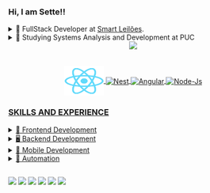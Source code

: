 ### Hi, I am Sette!!

<details>

<summary> 🔭 FullStack Developer at <a href="https://teamsmartleiloes.com.br/" target="_blank" >Smart Leilões</a>.</summary>

> 
</details><details>

<summary>🌱 Studying Systems Analysis and Development at PUC</summary>

> During my studies in Systems Analysis and Development at PUC, I achieve a comprehensive set of skills and knowledge essential for modern software development. I learned to create robust applications using ASP.NET Core, exploring both SQL and NoSQL databases to meet diverse data storage and management needs. I developed proficiency in front-end and mobile development with React and React Native, creating efficient and intuitive user interfaces. I also became familiar with agile methodologies, enabling me to manage projects effectively and collaboratively. Additionally, I studied testing practices to ensure software quality and data security techniques to protect sensitive information. I also has study into cloud computing, including hosting, networks, and deployments, which equipped me to implement and manage applications in production environments securely and scalably.
</details>
<div align="center">
  <a href="https://github.com/iugorsette">
  <img height="180em" src="https://github-readme-stats.vercel.app/api/top-langs/?username=iugorsette&layout=compact&langs_count=12&theme=dark"/>
  </div>
    
<div align="center"><br>

 
  <img 
    align="center"
    alt="React"
    height="60"
    width="80"
    src="https://raw.githubusercontent.com/devicons/devicon/master/icons/react/react-original.svg"
    />
 <img 
   align="center"
    alt="Nest"
    height="60"
    width="80"
   src="https://nestjs.com/logo-small-gradient.76616405.svg" 
   />
    <img 
    align="center"
    alt="Angular" 
    height="60" 
    width="80" 
    src="https://cdn.jsdelivr.net/gh/devicons/devicon/icons/angularjs/angularjs-original.svg"
    />
  <img 
    align="center" 
    alt="Node-Js" 
    height="60"
    width="75" 
    src="https://github.com/iugorsette/iugorsette/assets/81201021/401d876b-7167-4476-9eb5-6cfabc7a53d3"
    />

</div>
  

### SKILLS AND EXPERIENCE

<details>

<summary> 🎨 Frontend Development</summary> 

> Developed a web application using AngularJS for Warehouse Management System (WMS).
Created a web game in React JS utilizing a heroes API, allowing users to select heroes and compete against a bot.
Developed a ReactJs web application for Task Management System.
</details><details>

<summary>🖥️ Backend Development</summary> 

> Created a back-end web application using NestJs and MySQL for Warehouse Management System (WMS).
Contributed to the development and enhancement of a backend API managing tasks for frontend integration.
Collaborated on a password manager API project in .NET C# utilizing agile methodologies for improved collaboration and flexibility.
</details><details>
  
<summary>📱 Mobile Development</summary> 

> Designed and developed a React Native app for school purposes, serving as a mobile app for pizza delivery.
</details><details>
  
<summary>🤖 Automation</summary> 

> Developed and maintained automations for both web and desktop environments, using Python and JavaScript.
Integrated systems with various platforms such as Google Sheets, Google Calendar, Google Drive, CRM webhooks, and APIs.
</details>


 ## 
<div  >
  <a href="https://instagram.com/iugorsette" target="_blank"><img src="https://img.shields.io/badge/-Instagram-%23E4405F?style=for-the-badge&logo=instagram&logoColor=white" target="_blank"></a>
 	<a href="https://www.twitch.tv/iugorsette" target="_blank"><img src="https://img.shields.io/badge/Twitch-9146FF?style=for-the-badge&logo=twitch&logoColor=white" target="_blank"></a>
 <a href="https://discord.gg/4eyNsXapdt" target="_blank"><img src="https://img.shields.io/badge/Discord-7289DA?style=for-the-badge&logo=discord&logoColor=white" target="_blank"></a> 
  <a href = "mailto:iugorsette@gmail.com"><img src="https://img.shields.io/badge/-Gmail-%23333?style=for-the-badge&logo=gmail&logoColor=white" target="_blank"></a>
  <a href="https://www.linkedin.com/in/iugor-sette-66a0a0185/" target="_blank"><img src="https://img.shields.io/badge/-LinkedIn-%230077B5?style=for-the-badge&logo=linkedin&logoColor=white" target="_blank"></a> 
  <a href="https://gitlab.com/iugorsette" target="_blank"><img src="https://img.shields.io/badge/GitLab-330F63?style=for-the-badge&logo=gitlab&logoColor=white" target="_blank"></a> 
 
</div>

